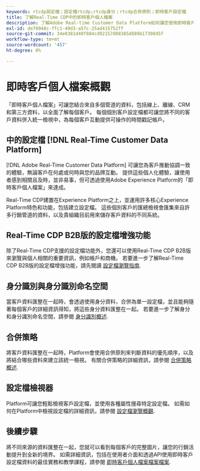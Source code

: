 ```yaml
---
keywords: rtcdp設定檔；設定檔rtcdp;rtcdp身分；rtcdp合併原則；即時客戶設定檔
title: 了解Real-Time CDP中的即時客戶個人檔案
description: 了解Adobe Real-time Customer Data Platform如何讓您使用即時客戶個人檔案，為客戶提供協調一致的相關體驗。
exl-id: de70948c-ffc1-49d3-a57c-25ad415752ff
source-git-commit: 34e0381d40f884cd92157d08385d889b1739845f
workflow-type: tm+mt
source-wordcount: '457'
ht-degree: 0%

---
```


# 即時客戶個人檔案概觀

「即時客戶個人檔案」可讓您結合來自多個管道的資料，包括線上、離線、CRM和第三方資料，以全面了解每個客戶。 每個個別客戶設定檔都可讓您將不同的客戶資料併入統一檢視中，為每個客戶互動提供可操作的時間戳記帳戶。

## 中的設定檔 [!DNL Real-Time Customer Data Platform]

[!DNL Adobe Real-Time Customer Data Platform] 可讓您為客戶推動協調一致的體驗，無論客戶在何處或何時與您的品牌互動。 提供這些個人化體驗，讓使用者感到相關且及時，並非易事，但可透過使用Adobe Experience Platform的「即時客戶個人檔案」來達成。

Real-Time CDP建置在Experience Platform之上，並運用許多核心Experience Platform特色和功能，包括建立設定檔。 這些個別客戶的匯總檢視會匯集來自許多行銷管道的資料，以及貴組織目前用來儲存客戶資料的不同系統。

## Real-Time CDP B2B版的設定檔增強功能

除了Real-Time CDP支援的設定檔功能外，您還可以使用Real-Time CDP B2B版來瀏覽與個人相關的重要資訊，例如帳戶和商機。 若要進一步了解Real-Time CDP B2B版的設定檔增強功能，請先閱讀 [設定檔瀏覽指南](profile-browse.md).

## 身分識別與身分識別命名空間

當客戶資料匯整在一起時，會透過使用身分資料，合併為單一設定檔，並且能夠隨著每個客戶的詳細資訊得知，將這些身分資料匯整在一起。 若要進一步了解身分和身分識別命名空間，請參閱 [身分識別概述](identities-overview.md).

## 合併策略

將客戶資料匯整在一起時，Platform會使用合併原則來判斷資料的優先順序，以及將結合哪些資料來建立該統一檢視。 有關合併策略的詳細資訊，請參閱 [合併策略概述](merge-policies.md).

## 設定檔檢視器

Platform可讓您輕鬆檢視客戶設定檔，並使用各種屬性搜尋特定設定檔。 如需如何在Platform中檢視設定檔的詳細資訊，請參閱 [設定檔瀏覽概觀](profile-browse.md).

## 後續步驟

將不同來源的資料匯整在一起，您就可以看到每個客戶的完整圖片，讓您的行銷活動提升到全新的境界。 如需詳細資訊，包括在使用者介面和透過API使用即時客戶設定檔資料的最佳實務和教學課程，請參閱 [即時客戶個人檔案檔案檔案](../../profile/home.md).
